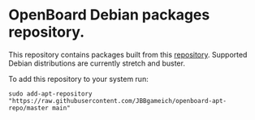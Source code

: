 # OpenBoard Debian packages repository.
This repository contains packages built from this [repository](https://salsa.debian.org/jbb-guest/openboard-packaging).
Supported Debian distributions are currently stretch and buster.

To add this repository to your system run:
```
sudo add-apt-repository "https://raw.githubusercontent.com/JBBgameich/openboard-apt-repo/master main"
```
